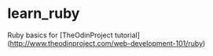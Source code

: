 # learn_ruby
Ruby basics for [TheOdinProject tutorial] (http://www.theodinproject.com/web-development-101/ruby)
